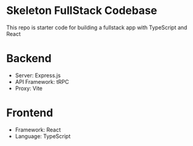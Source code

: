 # Skeleton FullStack Codebase 

This repo is starter code for building a fullstack app with TypeScript and React

# Backend 

- Server: Express.js 
- API Framework: tRPC 
- Proxy: Vite 

# Frontend
- Framework: React 
- Language: TypeScript 
